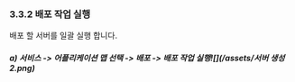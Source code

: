 ### 3.3.2 배포 작업 실행

배포 할 서버를 일괄 실행 합니다.

##### a\) 서비스 -&gt; 어플리케이션 맵 선택 -&gt; 배포 -&gt; 배포 작업 실행![](/assets/서버 생성2.png)



